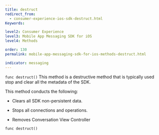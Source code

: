 ```yaml
---
title: destruct
redirect_from:
  - consumer-experience-ios-sdk-destruct.html
Keywords:

level2: Consumer Experience
level3: Mobile App Messaging SDK for iOS
level4: Methods

order: 130
permalink: mobile-app-messaging-sdk-for-ios-methods-destruct.html

indicator: messaging
---
```


`func destruct()`
This method is a destructive method that is typically used stop and clear all the metadata of the SDK.

This method conducts the following:

* Clears all SDK non-persistent data.

* Stops all connections and operations.

* Removes Conversation View Controller

`func destruct()`
